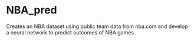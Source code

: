 # NBA_pred
Creates an NBA dataset using public team data from nba.com and develop a neural network to predict outcomes of NBA games

